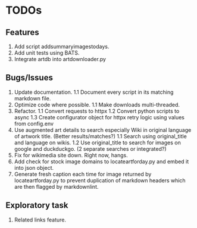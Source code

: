 # TODOs

## Features

1. Add script addsummaryimagestodays.
1. Add unit tests using BATS.
1. Integrate artdb into artdownloader.py

## Bugs/Issues

1. Update documentation.
   1.1 Document every script in its matching markdown file.
1. Optimize code where possible.
   1.1 Make downloads multi-threaded.
1. Refactor.
   1.1 Convert requests to httpx
   1.2 Convert python scripts to async
   1.3 Create configurator object for httpx retry logic using values from config.env
1. Use augmented art details to search especially Wiki in original language of artwork title. (Better results/matches?)
   1.1 Search using original_title and language on wikis.
   1.2 Use original_title to search for images on google and duckduckgo. (2 separate searches or integrated?)
1. Fix for wikimedia site down. Right now, hangs.
1. Add check for stock image domains to locateartforday.py and embed it into json object.
1. Generate fresh caption each time for image returned by locateartforday.py to prevent duplication of markdown headers which are then flagged by markdownlint.

## Exploratory task

1. Related links feature.
